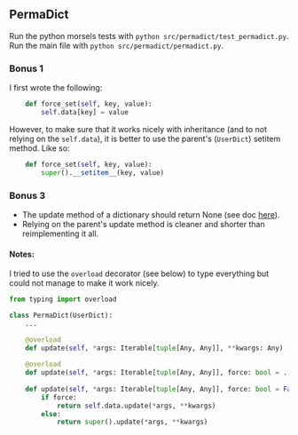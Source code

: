 ## PermaDict

Run the python morsels tests with `python src/permadict/test_permadict.py`.
Run the main file with `python src/permadict/permadict.py`.


### Bonus 1

I first wrote the following:
```python
    def force_set(self, key, value):
        self.data[key] = value
```

However, to make sure that it works nicely with inheritance (and to not relying on the `self.data`), it is better to use the parent's (`UserDict`) setitem method. Like so:

```python
    def force_set(self, key, value):
        super().__setitem__(key, value)
```

### Bonus 3

- The update method of a dictionary should return None (see doc [here](https://docs.python.org/3/library/stdtypes.html#dict.update)).
- Relying on the parent's update method is cleaner and shorter than reimplementing it all.

#### Notes:
I tried to use the `overload` decorator (see below) to type everything but could not manage to make it work nicely.

```python
from typing import overload

class PermaDict(UserDict):
    ...

    @overload
    def update(self, *args: Iterable[tuple[Any, Any]], **kwargs: Any) -> None: ...
​
    @overload
    def update(self, *args: Iterable[tuple[Any, Any]], force: bool = ..., **kwargs: Any) -> None: ...
​
    def update(self, *args: Iterable[tuple[Any, Any]], force: bool = False, **kwargs: Any) -> None:
        if force:
            return self.data.update(*args, **kwargs)
        else:
            return super().update(*args, **kwargs)
```
